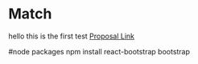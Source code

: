 # Match

hello this is the first test
[Proposal Link](https://docs.google.com/document/d/1F5x-_XNNvX4GHHA6qG1lSLNqqd0qeaHzRe78Qlxhmhk/edit)


#node packages
 npm install react-bootstrap bootstrap
